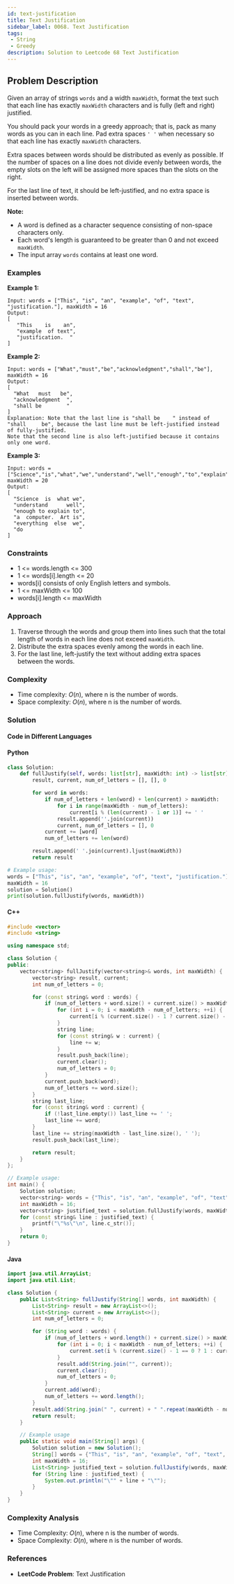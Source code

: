 ```yaml
---
id: text-justification
title: Text Justification
sidebar_label: 0068. Text Justification
tags:
 - String
 - Greedy
description: Solution to Leetcode 68 Text Justification
---
```


## Problem Description

Given an array of strings `words` and a width `maxWidth`, format the text such that each line has exactly `maxWidth` characters and is fully (left and right) justified.

You should pack your words in a greedy approach; that is, pack as many words as you can in each line. Pad extra spaces `' '` when necessary so that each line has exactly `maxWidth` characters.

Extra spaces between words should be distributed as evenly as possible. If the number of spaces on a line does not divide evenly between words, the empty slots on the left will be assigned more spaces than the slots on the right.

For the last line of text, it should be left-justified, and no extra space is inserted between words.

**Note:**

- A word is defined as a character sequence consisting of non-space characters only.
- Each word's length is guaranteed to be greater than 0 and not exceed `maxWidth`.
- The input array `words` contains at least one word.

### Examples

**Example 1:**

```
Input: words = ["This", "is", "an", "example", "of", "text", "justification."], maxWidth = 16
Output:
[
   "This    is    an",
   "example  of text",
   "justification.  "
]
```

**Example 2:**

```
Input: words = ["What","must","be","acknowledgment","shall","be"], maxWidth = 16
Output:
[
  "What   must   be",
  "acknowledgment  ",
  "shall be        "
]
Explanation: Note that the last line is "shall be    " instead of "shall     be", because the last line must be left-justified instead of fully-justified.
Note that the second line is also left-justified because it contains only one word.
```

**Example 3:**

```
Input: words = ["Science","is","what","we","understand","well","enough","to","explain","to","a","computer.","Art","is","everything","else","we","do"], maxWidth = 20
Output:
[
  "Science  is  what we",
  "understand      well",
  "enough to explain to",
  "a  computer.  Art is",
  "everything  else  we",
  "do                  "
]
```

### Constraints

- 1 <= words.length <= 300
- 1 <= words[i].length <= 20
- words[i] consists of only English letters and symbols.
- 1 <= maxWidth <= 100
- words[i].length <= maxWidth

### Approach

1. Traverse through the words and group them into lines such that the total length of words in each line does not exceed `maxWidth`.
2. Distribute the extra spaces evenly among the words in each line.
3. For the last line, left-justify the text without adding extra spaces between the words.

### Complexity

- Time complexity: $O(n)$, where n is the number of words.
- Space complexity: $O(n)$, where n is the number of words.

### Solution

#### Code in Different Languages

#### Python

```python
class Solution:
    def fullJustify(self, words: list[str], maxWidth: int) -> list[str]:
        result, current, num_of_letters = [], [], 0

        for word in words:
            if num_of_letters + len(word) + len(current) > maxWidth:
                for i in range(maxWidth - num_of_letters):
                    current[i % (len(current) - 1 or 1)] += ' '
                result.append(''.join(current))
                current, num_of_letters = [], 0
            current += [word]
            num_of_letters += len(word)

        result.append(' '.join(current).ljust(maxWidth))
        return result

# Example usage:
words = ["This", "is", "an", "example", "of", "text", "justification."]
maxWidth = 16
solution = Solution()
print(solution.fullJustify(words, maxWidth))
```

#### C++

```cpp
#include <vector>
#include <string>

using namespace std;

class Solution {
public:
    vector<string> fullJustify(vector<string>& words, int maxWidth) {
        vector<string> result, current;
        int num_of_letters = 0;

        for (const string& word : words) {
            if (num_of_letters + word.size() + current.size() > maxWidth) {
                for (int i = 0; i < maxWidth - num_of_letters; ++i) {
                    current[i % (current.size() - 1 ? current.size() - 1 : 1)] += ' ';
                }
                string line;
                for (const string& w : current) {
                    line += w;
                }
                result.push_back(line);
                current.clear();
                num_of_letters = 0;
            }
            current.push_back(word);
            num_of_letters += word.size();
        }
        string last_line;
        for (const string& word : current) {
            if (!last_line.empty()) last_line += ' ';
            last_line += word;
        }
        last_line += string(maxWidth - last_line.size(), ' ');
        result.push_back(last_line);

        return result;
    }
};

// Example usage:
int main() {
    Solution solution;
    vector<string> words = {"This", "is", "an", "example", "of", "text", "justification."};
    int maxWidth = 16;
    vector<string> justified_text = solution.fullJustify(words, maxWidth);
    for (const string& line : justified_text) {
        printf("\"%s\"\n", line.c_str());
    }
    return 0;
}
```

#### Java

```java
import java.util.ArrayList;
import java.util.List;

class Solution {
    public List<String> fullJustify(String[] words, int maxWidth) {
        List<String> result = new ArrayList<>();
        List<String> current = new ArrayList<>();
        int num_of_letters = 0;

        for (String word : words) {
            if (num_of_letters + word.length() + current.size() > maxWidth) {
                for (int i = 0; i < maxWidth - num_of_letters; ++i) {
                    current.set(i % (current.size() - 1 == 0 ? 1 : current.size() - 1), current.get(i % (current.size() - 1 == 0 ? 1 : current.size() - 1)) + " ");
                }
                result.add(String.join("", current));
                current.clear();
                num_of_letters = 0;
            }
            current.add(word);
            num_of_letters += word.length();
        }
        result.add(String.join(" ", current) + " ".repeat(maxWidth - num_of_letters - (current.size() - 1)));
        return result;
    }

    // Example usage
    public static void main(String[] args) {
        Solution solution = new Solution();
        String[] words = {"This", "is", "an", "example", "of", "text", "justification."};
        int maxWidth = 16;
        List<String> justified_text = solution.fullJustify(words, maxWidth);
        for (String line : justified_text) {
            System.out.println("\"" + line + "\"");
        }
    }
}
```

### Complexity Analysis

- Time Complexity: $O(n)$, where n is the number of words.
- Space Complexity: $O(n)$, where n is the number of words.

### References

- **LeetCode Problem**: Text Justification
